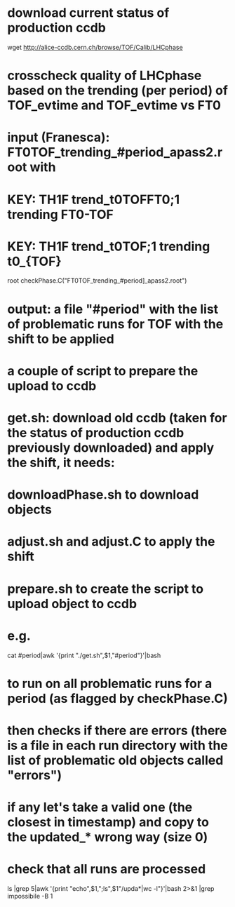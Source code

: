 # download current status of production ccdb
wget http://alice-ccdb.cern.ch/browse/TOF/Calib/LHCphase

# crosscheck quality of LHCphase based on the trending (per period) of TOF_evtime and TOF_evtime vs FT0
# input (Franesca): FT0TOF_trending_#period_apass2.root with
# KEY: TH1F	trend_t0TOFFT0;1	trending FT0-TOF
# KEY: TH1F	trend_t0TOF;1	trending t0_{TOF}
root checkPhase.C\(\"FT0TOF_trending_#period]_apass2.root\"\)
# output: a file "#period" with the list of problematic runs for TOF with the shift to be applied

# a couple of script to prepare the upload to ccdb
# get.sh: download old ccdb (taken for the status of production ccdb previously downloaded) and apply the shift, it needs:
# downloadPhase.sh to download objects
# adjust.sh and adjust.C to apply the shift
# prepare.sh to create the script to upload object to ccdb

# e.g.
cat #period|awk '{print "./get.sh",$1,"#period"}'|bash
# to run on all problematic runs for a period (as flagged by checkPhase.C)
# then checks if there are errors (there is a file in each run directory with the list of problematic old objects called "errors")
# if any let's take a valid one (the closest in timestamp) and copy to the updated_* wrong way (size 0)

# check that all runs are processed
ls |grep 5|awk '{print "echo",$1,";ls",$1"/upda*|wc -l"}'|bash 2>&1 |grep impossibile -B 1
